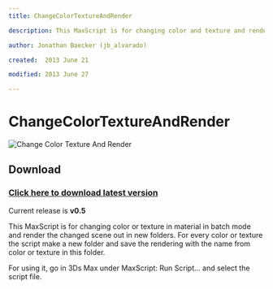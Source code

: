 ```yaml
---
title: ChangeColorTextureAndRender

description: This MaxScript is for changing color and texture and render all in batch

author: Jonathan Baecker (jb_alvarado)

created:  2013 June 21

modified: 2013 June 27

---
```


ChangeColorTextureAndRender
=========


![Change Color Texture And Render](http://www.pixelcrusher.de/files/ChangeColoTextureAndRender.PNG "ChangeColorTextureAndRender")

Download
--------

### [Click here to download latest version](https://github.com/jb-alvarado/ChangeColorTextureAndRender/archive/master.zip)

Current release is **v0.5**


This MaxScript is for changing color or texture in material in batch mode and render the changed scene out in new folders.
For every color or texture the script make a new folder and save the rendering with the name from color or texture in this folder.

For using it, go in 3Ds Max under MaxScript: Run Script... and select the script file.

